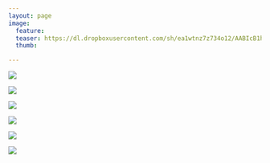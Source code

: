 ```yaml
---
layout: page
image:
  feature:
  teaser: https://dl.dropboxusercontent.com/sh/ea1wtnz7z734o12/AABIcB1hXuR9ZFbftFgvnurfa/luontokuvat/syksy/4/DS61251-245px.jpg
  thumb:

---
```


[![](https://dl.dropboxusercontent.com/sh/ea1wtnz7z734o12/AABKtKDbj3_KXxyRmDYBhSsVa/luontokuvat/syksy/4/DS61242-800px.jpg)](https://dl.dropboxusercontent.com/sh/ea1wtnz7z734o12/AADmKfxtrPalHqzjk-0iRnGMa/luontokuvat/syksy/4/DS61242.jpg)

[![](https://dl.dropboxusercontent.com/sh/ea1wtnz7z734o12/AACqOoTtTqoMXQUA0YoMxGvIa/luontokuvat/syksy/4/DS61247-800px.jpg)](https://dl.dropboxusercontent.com/sh/ea1wtnz7z734o12/AAAUTAu0jFZg9WlicqMC1e2ha/luontokuvat/syksy/4/DS61247.jpg)

[![](https://dl.dropboxusercontent.com/sh/ea1wtnz7z734o12/AACqSIXCKNLhgRG3E5QcMEyWa/luontokuvat/syksy/4/DS61251-800px.jpg)](https://dl.dropboxusercontent.com/sh/ea1wtnz7z734o12/AACadtu-NPlT5OwtHxJqRM7aa/luontokuvat/syksy/4/DS61251.jpg)

[![](https://dl.dropboxusercontent.com/sh/ea1wtnz7z734o12/AADCiFvmHMQ5OVZ-kaUkSgKRa/luontokuvat/syksy/4/DS61255-800px.jpg)](https://dl.dropboxusercontent.com/sh/ea1wtnz7z734o12/AADM2vcSjwIaAcBABv4g7jCBa/luontokuvat/syksy/4/DS61255.jpg)

[![](https://dl.dropboxusercontent.com/sh/ea1wtnz7z734o12/AAC5qJT--GMpZonSJdKrSJwYa/luontokuvat/syksy/4/DS61266-800px.jpg)](https://dl.dropboxusercontent.com/sh/ea1wtnz7z734o12/AACjxINrVfHqLoRkOAV0ypdka/luontokuvat/syksy/4/DS61266.jpg)

[![](https://dl.dropboxusercontent.com/sh/ea1wtnz7z734o12/AAA-zGufGvhyjIS0JG1so-IJa/luontokuvat/syksy/4/DS61253-800px.jpg)](https://dl.dropboxusercontent.com/sh/ea1wtnz7z734o12/AADioCVx5cF2fi2fDrqCymhJa/luontokuvat/syksy/4/DS61253.jpg)
